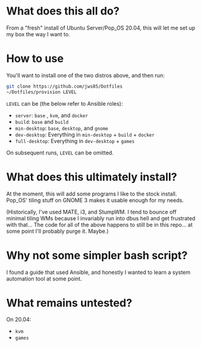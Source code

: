 # What does this all do?

From a "fresh" install of Ubuntu Server/Pop_OS 20.04, this will let me
set up my box the way I want to.

# How to use

You'll want to install one of the two distros above, and then run:

```bash
git clone https://github.com/jws85/Dotfiles
~/Dotfiles/provision LEVEL
```

`LEVEL` can be (the below refer to Ansible roles):

- `server`: `base` , `kvm`, and `docker`
- `build`: `base` and `build`
- `min-desktop`: `base`, `desktop`, and `gnome`
- `dev-desktop`: Everything in `min-desktop` + `build` + `docker`
- `full-desktop`: Everything in `dev-desktop` + `games`

On subsequent runs, `LEVEL` can be omitted.

# What does this ultimately install?

At the moment, this will add some programs I like to the stock
install.  Pop_OS' tiling stuff on GNOME 3 makes it usable enough for
my needs.

(Historically, I've used MATE, i3, and StumpWM.  I tend to bounce off
minimal tiling WMs because I invariably run into dbus hell and get
frustrated with that...  The code for all of the above happens to
still be in this repo... at some point I'll probably purge it.
Maybe.)

# Why not some simpler bash script?

I found a guide that used Ansible, and honestly I wanted to learn a
system automation tool at some point.

# What remains untested?

On 20.04:

- `kvm`
- `games`
